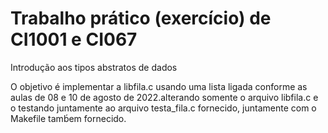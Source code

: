 # Trabalho prático (exercício) de CI1001 e CI067
Introdução aos tipos abstratos de dados

O objetivo é implementar a libfila.c usando uma lista ligada conforme as aulas de 08 e 10 de agosto de 2022.alterando somente o arquivo libfila.c e o testando juntamente ao arquivo testa_fila.c fornecido, juntamente com o Makefile tamb́em fornecido.